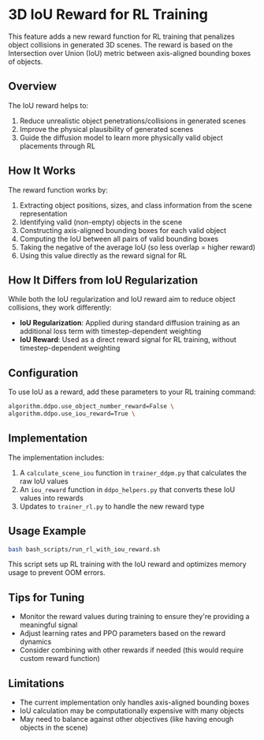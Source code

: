 # 3D IoU Reward for RL Training

This feature adds a new reward function for RL training that penalizes object collisions in generated 3D scenes. The reward is based on the Intersection over Union (IoU) metric between axis-aligned bounding boxes of objects.

## Overview

The IoU reward helps to:

1. Reduce unrealistic object penetrations/collisions in generated scenes
2. Improve the physical plausibility of generated scenes
3. Guide the diffusion model to learn more physically valid object placements through RL

## How It Works

The reward function works by:

1. Extracting object positions, sizes, and class information from the scene representation
2. Identifying valid (non-empty) objects in the scene
3. Constructing axis-aligned bounding boxes for each valid object
4. Computing the IoU between all pairs of valid bounding boxes
5. Taking the negative of the average IoU (so less overlap = higher reward)
6. Using this value directly as the reward signal for RL

## How It Differs from IoU Regularization

While both the IoU regularization and IoU reward aim to reduce object collisions, they work differently:

- **IoU Regularization**: Applied during standard diffusion training as an additional loss term with timestep-dependent weighting
- **IoU Reward**: Used as a direct reward signal for RL training, without timestep-dependent weighting

## Configuration

To use IoU as a reward, add these parameters to your RL training command:

```bash
algorithm.ddpo.use_object_number_reward=False \
algorithm.ddpo.use_iou_reward=True \
```

## Implementation

The implementation includes:

1. A `calculate_scene_iou` function in `trainer_ddpm.py` that calculates the raw IoU values
2. An `iou_reward` function in `ddpo_helpers.py` that converts these IoU values into rewards
3. Updates to `trainer_rl.py` to handle the new reward type

## Usage Example

```bash
bash bash_scripts/run_rl_with_iou_reward.sh
```

This script sets up RL training with the IoU reward and optimizes memory usage to prevent OOM errors.

## Tips for Tuning

- Monitor the reward values during training to ensure they're providing a meaningful signal
- Adjust learning rates and PPO parameters based on the reward dynamics
- Consider combining with other rewards if needed (this would require custom reward function)

## Limitations

- The current implementation only handles axis-aligned bounding boxes
- IoU calculation may be computationally expensive with many objects
- May need to balance against other objectives (like having enough objects in the scene)